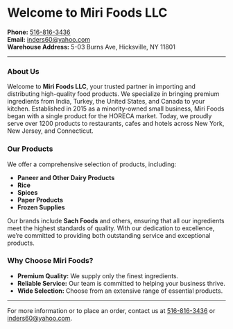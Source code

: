 # Welcome to Miri Foods LLC

**Phone:** [516-816-3436](tel:5168163436)  
**Email:** [inders60@yahoo.com](mailto:inders60@yahoo.com)  
**Warehouse Address:** 5-03 Burns Ave, Hicksville, NY 11801  

---

### About Us

Welcome to **Miri Foods LLC**, your trusted partner in importing and distributing high-quality food products. We specialize in bringing premium ingredients from India, Turkey, the United States, and Canada to your kitchen. Established in 2015 as a minority-owned small business, Miri Foods began with a single product for the HORECA market. Today, we proudly serve over 1200 products to restaurants, cafes and hotels across New York, New Jersey, and Connecticut.

### Our Products

We offer a comprehensive selection of products, including:

- **Paneer and Other Dairy Products**
- **Rice**
- **Spices**
- **Paper Products**
- **Frozen Supplies**

Our brands include **Sach Foods** and others, ensuring that all our ingredients meet the highest standards of quality. With our dedication to excellence, we’re committed to providing both outstanding service and exceptional products.

### Why Choose Miri Foods?

- **Premium Quality:** We supply only the finest ingredients.
- **Reliable Service:** Our team is committed to helping your business thrive.
- **Wide Selection:** Choose from an extensive range of essential products.

---

For more information or to place an order, contact us at [516-816-3436](tel:5168163436) or [inders60@yahoo.com](mailto:inders60@yahoo.com).
